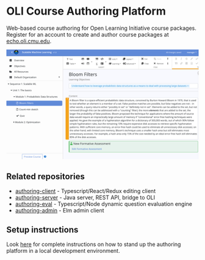 # OLI Course Authoring Platform

Web-based course authoring for Open Learning Initiative course packages. 
Register for an account to create and author course packages at [echo.oli.cmu.edu](https://echo.oli.cmu.edu). 


![screen shot](docs/screenshot.png "Screen shot")


## Related repositories
* [authoring-client](https://github.com/Simon-Initiative/authoring-client) - Typescript/React/Redux editing client
* [authoring-server](https://github.com/Simon-Initiative/authoring-server) - Java server, REST API, bridge to OLI
* [authoring-eval](https://github.com/Simon-Initiative/authoring-eval) - Typescript/Node dynamic question evaluation engine
* [authoring-admin](https://github.com/Simon-Initiative/authoring-admin) - Elm admin client

## Setup instructions

Look [here](docs/setup.md) for complete instructions on how to stand up the authoring
platform in a local development environment.

